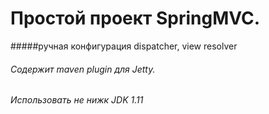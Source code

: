 # Простой проект SpringMVC. 
#####ручная конфигурация dispatcher, view resolver

###### Содержит maven  plugin для Jetty. 
###### Иcпользовать не нижк JDK 1.11


